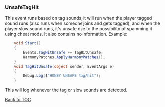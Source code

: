### UnsafeTagHit
This event runs based on tag sounds, it will run when the player tagged sound runs (also runs when someone joins and gets tagged), and when the player slow sound runs, it's unsafe due to the possibility of spamming it using cheat mods. It also contains no information.
Example:
```cs
    void Start()
    {
        Events.TagHitUnsafe += TagHitUnsafe;
        HarmonyPatches.ApplyHarmonyPatches();
    }
    void TagHitUnsafe(object sender, EventArgs e)
    {
        Debug.Log($"HONEY UNSAFE tag/hit");
    }
```
This will log whenever the tag or slow sounds are detected.

[Back to TOC](https://github.com/BzzzThe18th/HoneyLib/blob/main/Docs/Events/TOC.md)
